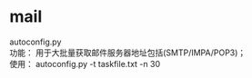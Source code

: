 # mail


autoconfig.py      
功能： 用于大批量获取邮件服务器地址包括(SMTP/IMPA/POP3)；   
使用： autoconfig.py -t taskfile.txt -n 30    

